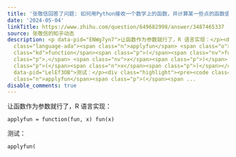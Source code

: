 ```yaml
---
title: '张敬信回答了问题: 如何用Python接收一个数学上的函数，并计算某一些点的函数值？'
date: '2024-05-04'
linkTitle: https://www.zhihu.com/question/649682998/answer/3487465337
source: 张敬信的知乎动态
description: <p data-pid="ENWg7yn7">让函数作为参数就行了，R 语言实现：</p><div class="highlight"><pre><code
  class="language-ada"><span class="n">applyfun</span> <span class="o">=</span> <span
  class="kd">function</span><span class="p">(</span><span class="nv">fun</span><span
  class="p">,</span> <span class="nv">x</span><span class="p">)</span> <span class="n">fun</span><span
  class="p">(</span><span class="n">x</span><span class="p">)</span></code></pre></div><p
  data-pid="LelEf3OB">测试：</p><div class="highlight"><pre><code class="language-ada"><span
  class="n">applyfun</span><span class="p">(</span><span ...
disable_comments: true
---
```

<p data-pid="ENWg7yn7">让函数作为参数就行了，R 语言实现：</p><div class="highlight"><pre><code class="language-ada"><span class="n">applyfun</span> <span class="o">=</span> <span class="kd">function</span><span class="p">(</span><span class="nv">fun</span><span class="p">,</span> <span class="nv">x</span><span class="p">)</span> <span class="n">fun</span><span class="p">(</span><span class="n">x</span><span class="p">)</span></code></pre></div><p data-pid="LelEf3OB">测试：</p><div class="highlight"><pre><code class="language-ada"><span class="n">applyfun</span><span class="p">(</span><span ...